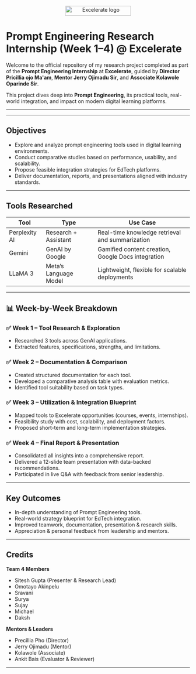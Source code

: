 <p align="center">
  <img width="180" height="27" alt="Excelerate logo" src="https://github.com/user-attachments/assets/d19c4b9d-6c72-4600-bbfa-7eb2aced8f40" />
</p>

# Prompt Engineering Research Internship (Week 1–4) @ Excelerate

Welcome to the official repository of my research project completed as part of the **Prompt Engineering Internship** at **Excelerate**, guided by **Director Pricillia ojo Ma'am**, **Mentor Jerry Ojimadu Sir**, and **Associate Kolawole Oparinde Sir**.

This project dives deep into **Prompt Engineering**, its practical tools, real-world integration, and impact on modern digital learning platforms.

---
---

## Objectives

- Explore and analyze prompt engineering tools used in digital learning environments.
- Conduct comparative studies based on performance, usability, and scalability.
- Propose feasible integration strategies for EdTech platforms.
- Deliver documentation, reports, and presentations aligned with industry standards.

---

##  Tools Researched

| Tool         | Type                    | Use Case                                  |
|--------------|-------------------------|-------------------------------------------|
| Perplexity AI| Research + Assistant    | Real-time knowledge retrieval and summarization |
| Gemini       | GenAI by Google         | Gamified content creation, Google Docs integration |
| LLaMA 3      | Meta’s Language Model   | Lightweight, flexible for scalable deployments |

---

## 📊 Week-by-Week Breakdown

### ✅ Week 1 – Tool Research & Exploration
- Researched 3 tools across GenAI applications.
- Extracted features, specifications, strengths, and limitations.

### ✅ Week 2 – Documentation & Comparison
- Created structured documentation for each tool.
- Developed a comparative analysis table with evaluation metrics.
- Identified tool suitability based on task types.

### ✅ Week 3 – Utilization & Integration Blueprint
- Mapped tools to Excelerate opportunities (courses, events, internships).
- Feasibility study with cost, scalability, and deployment factors.
- Proposed short-term and long-term implementation strategies.

### ✅ Week 4 – Final Report & Presentation
- Consolidated all insights into a comprehensive report.
- Delivered a 12-slide team presentation with data-backed recommendations.
- Participated in live Q&A with feedback from senior leadership.

---

## Key Outcomes

-  In-depth understanding of Prompt Engineering tools.
-  Real-world strategy blueprint for EdTech integration.
-  Improved teamwork, documentation, presentation & research skills.
-  Appreciation & personal feedback from leadership and mentors.

---

## Credits

**Team 4 Members**  
- Sitesh Gupta (Presenter & Research Lead)  
- Omotayo Akinpelu  
- Sravani  
- Surya  
- Sujay  
- Michael  
- Daksh  

**Mentors & Leaders**  
- Precillia Pho (Director)  
- Jerry Ojimadu (Mentor)  
- Kolawole (Associate)  
- Ankit Bais (Evaluator & Reviewer)

---
